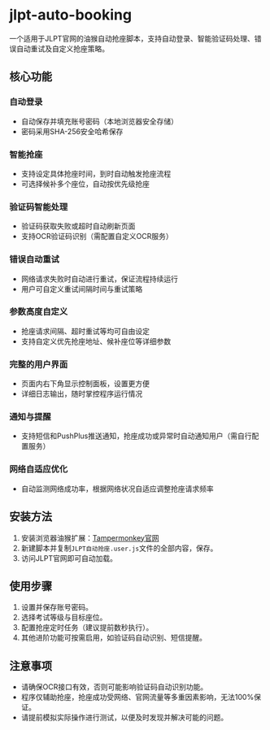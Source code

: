# jlpt-auto-booking

一个适用于JLPT官网的油猴自动抢座脚本，支持自动登录、智能验证码处理、错误自动重试及自定义抢座策略。

## 核心功能

### 自动登录
- 自动保存并填充账号密码（本地浏览器安全存储）
- 密码采用SHA-256安全哈希保存

### 智能抢座
- 支持设定具体抢座时间，到时自动触发抢座流程
- 可选择候补多个座位，自动按优先级抢座

### 验证码智能处理
- 验证码获取失败或超时自动刷新页面
- 支持OCR验证码识别（需配置自定义OCR服务）

### 错误自动重试
- 网络请求失败时自动进行重试，保证流程持续运行
- 用户可自定义重试间隔时间与重试策略

### 参数高度自定义
- 抢座请求间隔、超时重试等均可自由设定
- 支持自定义优先抢座地址、候补座位等详细参数

### 完整的用户界面
- 页面内右下角显示控制面板，设置更方便
- 详细日志输出，随时掌控程序运行情况

### 通知与提醒
- 支持短信和PushPlus推送通知，抢座成功或异常时自动通知用户（需自行配置服务）

### 网络自适应优化
- 自动监测网络成功率，根据网络状况自适应调整抢座请求频率

## 安装方法
1. 安装浏览器油猴扩展：[Tampermonkey官网](https://www.tampermonkey.net/)
2. 新建脚本并复制`JLPT自动抢座.user.js`文件的全部内容，保存。
3. 访问JLPT官网即可自动加载。

## 使用步骤
1. 设置并保存账号密码。
2. 选择考试等级与目标座位。
3. 配置抢座定时任务（建议提前数秒执行）。
4. 其他进阶功能可按需启用，如验证码自动识别、短信提醒。

## 注意事项
- 请确保OCR接口有效，否则可能影响验证码自动识别功能。
- 程序仅辅助抢座，抢座成功受网络、官网流量等多重因素影响，无法100%保证。
- 请提前模拟实际操作进行测试，以便及时发现并解决可能的问题。
